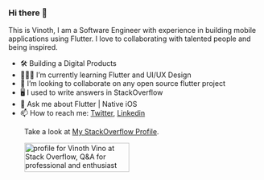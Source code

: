### Hi there 👋

This is Vinoth, I am a Software Engineer with experience in building mobile applications using Flutter. I love to collaborating with talented people and being inspired.

- 🛠 Building a Digital Products
- 👨🏻‍💻 I’m currently learning Flutter and UI/UX Design
- 👯 I’m looking to collaborate on any open source flutter project
- 🖥 I used to write answers in StackOverflow
- 💬 Ask me about Flutter | Native iOS
- 📫 How to reach me: [Twitter](https://twitter.com/vinothvino42), [Linkedin](https://www.linkedin.com/in/vinothvino42/)

&nbsp;&nbsp;&nbsp;&nbsp;&nbsp;&nbsp;&nbsp;&nbsp;Take a look at [My StackOverflow Profile](https://stackoverflow.com/users/4608334/vinoth-vino).

&nbsp;&nbsp;&nbsp;&nbsp;&nbsp;&nbsp;&nbsp;&nbsp;<a href="https://stackoverflow.com/users/4608334/vinoth-vino"><img src="https://stackoverflow.com/users/flair/4608334.png?theme=dark" width="208" height="58" alt="profile for Vinoth Vino at Stack Overflow, Q&amp;A for professional and enthusiast programmers" title="profile for Vinoth Vino at Stack Overflow, Q&amp;A for professional and enthusiast programmers"></a>
